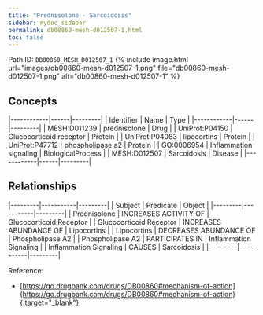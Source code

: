 ```yaml
---
title: "Prednisolone - Sarcoidosis"
sidebar: mydoc_sidebar
permalink: db00860-mesh-d012507-1.html
toc: false 
---
```



Path ID: `DB00860_MESH_D012507_1`
{% include image.html url="images/db00860-mesh-d012507-1.png" file="db00860-mesh-d012507-1.png" alt="db00860-mesh-d012507-1" %}

## Concepts

|------------|------|---------|
| Identifier | Name | Type    |
|------------|------|---------|
| MESH:D011239 | prednisolone | Drug |
| UniProt:P04150 | Glucocorticoid receptor | Protein |
| UniProt:P04083 | lipocortins | Protein |
| UniProt:P47712 | phospholipase a2 | Protein |
| GO:0006954 | Inflammation signaling | BiologicalProcess |
| MESH:D012507 | Sarcoidosis | Disease |
|------------|------|---------|

## Relationships

|---------|-----------|---------|
| Subject | Predicate | Object  |
|---------|-----------|---------|
| Prednisolone | INCREASES ACTIVITY OF | Glucocorticoid Receptor |
| Glucocorticoid Receptor | INCREASES ABUNDANCE OF | Lipocortins |
| Lipocortins | DECREASES ABUNDANCE OF | Phospholipase A2 |
| Phospholipase A2 | PARTICIPATES IN | Inflammation Signaling |
| Inflammation Signaling | CAUSES | Sarcoidosis |
|---------|-----------|---------|

Reference:
  - [https://go.drugbank.com/drugs/DB00860#mechanism-of-action](https://go.drugbank.com/drugs/DB00860#mechanism-of-action){:target="_blank"}